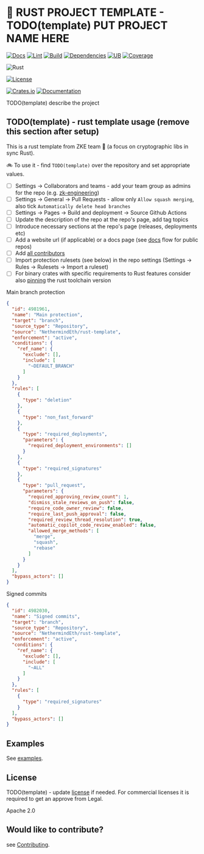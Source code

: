 # :crab: RUST PROJECT TEMPLATE - TODO(template) PUT PROJECT NAME HERE
<!--`TODO(template) update with your repository name.`-->
[![Docs](https://github.com/{{USERNAME}}/{{REPOSITORY}}/workflows/docs.yml/badge.svg)](https://github.com/{{USERNAME}}/{{REPOSITORY}}/actions)
[![Lint](https://github.com/{{USERNAME}}/{{REPOSITORY}}/workflows/linter.yml/badge.svg)](https://github.com/{{USERNAME}}/{{REPOSITORY}}/actions)
[![Build](https://github.com/{{USERNAME}}/{{REPOSITORY}}/workflows/build-and-test.yml/badge.svg)](https://github.com/{{USERNAME}}/{{REPOSITORY}}/actions)
[![Dependencies](https://github.com/{{USERNAME}}/{{REPOSITORY}}/workflows/dependency-audit.yml/badge.svg)](https://github.com/{{USERNAME}}/{{REPOSITORY}}/actions)
[![UB](https://github.com/{{USERNAME}}/{{REPOSITORY}}/workflows/ub-detection.yml/badge.svg)](https://github.com/{{USERNAME}}/{{REPOSITORY}}/actions)
[![Coverage](https://github.com/{{USERNAME}}/{{REPOSITORY}}/workflows/Coverage/badge.svg)](https://github.com/{{USERNAME}}/{{REPOSITORY}}/actions/workflows/coverage.yml)
<!-- You can replace them with a single badge if you create a main CI file that calls the other workflows
[![CI](https://github.com/{{USERNAME}}/{{REPOSITORY}}/workflows/CI/badge.svg)](https://github.com/{{USERNAME}}/{{REPOSITORY}}/actions)
-->
<!--`TODO(template) update with your rust version`
If you want to change from stable to Minimum Supported Rust Version (MSRV), replace the badge with:
![MSRV](https://img.shields.io/badge/rustc-1.70+-ab6000.svg) TODO(template) update specific version
-->
![Rust](https://img.shields.io/badge/rust-stable-orange.svg)
<!--`TODO(template) update license version if needed. Check LICENSE first`-->
[![License](https://img.shields.io/badge/License-Apache_2.0-blue.svg)](https://opensource.org/licenses/Apache-2.0)
<!--`TODO(template) update with your crate information. Remove if not needed.`-->
[![Crates.io](https://img.shields.io/crates/v/{{CRATE_NAME}}.svg)](https://crates.io/crates/{{CRATE_NAME}})
[![Documentation](https://docs.rs/{{CRATE_NAME}}/badge.svg)](https://docs.rs/{{CRATE_NAME}})

TODO(template) describe the project

## TODO(template) - rust template usage (remove this section after setup)

This is a rust template from ZKE team :rocket: (a focus on cryptographic libs in sync Rust).

:bike: To use it - find `TODO(template)` over the repository and set appropriate values.

- [ ] Settings -> Collaborators and teams - add your team group as admins for the repo (e.g. [zk-engineering](https://github.com/orgs/NethermindEth/teams/zk-engineering))
- [ ] Settings -> General -> Pull Requests - allow only `Allow squash merging`, also tick `Automatically delete head branches`
- [ ] Settings -> Pages -> Build and deployment -> Source Github Actions
- [ ] Update the description of the repo at the repo's page, add tag topics
- [ ] Introduce necessary sections at the repo's page (releases, deployments etc)
- [ ] Add a website url (if applicable) or a docs page (see [docs](./.github/workflows/docs.yml) flow for public repos)
- [ ] Add [all contributors](https://allcontributors.org/docs/en/cli/installation)
- [ ] Import protection rulesets (see below) in the repo settings (Settings -> Rules -> Rulesets -> Import a ruleset)
- [ ] For binary crates with specific requirements to Rust features consider also [pinning](https://rust-lang.github.io/rustup/overrides.html#the-toolchain-file) the rust toolchain version

Main branch protection

```json
{
  "id": 4981961,
  "name": "Main protection",
  "target": "branch",
  "source_type": "Repository",
  "source": "NethermindEth/rust-template",
  "enforcement": "active",
  "conditions": {
    "ref_name": {
      "exclude": [],
      "include": [
        "~DEFAULT_BRANCH"
      ]
    }
  },
  "rules": [
    {
      "type": "deletion"
    },
    {
      "type": "non_fast_forward"
    },
    {
      "type": "required_deployments",
      "parameters": {
        "required_deployment_environments": []
      }
    },
    {
      "type": "required_signatures"
    },
    {
      "type": "pull_request",
      "parameters": {
        "required_approving_review_count": 1,
        "dismiss_stale_reviews_on_push": false,
        "require_code_owner_review": false,
        "require_last_push_approval": false,
        "required_review_thread_resolution": true,
        "automatic_copilot_code_review_enabled": false,
        "allowed_merge_methods": [
          "merge",
          "squash",
          "rebase"
        ]
      }
    }
  ],
  "bypass_actors": []
}
```

Signed commits

```json
{
  "id": 4982030,
  "name": "Signed commits",
  "target": "branch",
  "source_type": "Repository",
  "source": "NethermindEth/rust-template",
  "enforcement": "active",
  "conditions": {
    "ref_name": {
      "exclude": [],
      "include": [
        "~ALL"
      ]
    }
  },
  "rules": [
    {
      "type": "required_signatures"
    }
  ],
  "bypass_actors": []
}
```

## Examples

See [examples](./examples/).

## License

TODO(template) - update [license](https://www.notion.so/nethermind/Open-Source-Software-Usage-and-Licensing-Policy-1c3360fc38d080fd9e61c29b35d1d5af) if needed.
For commercial licenses it is required to get an approve from Legal.

Apache 2.0

## Would like to contribute?

see [Contributing](./CONTRIBUTING.md).
